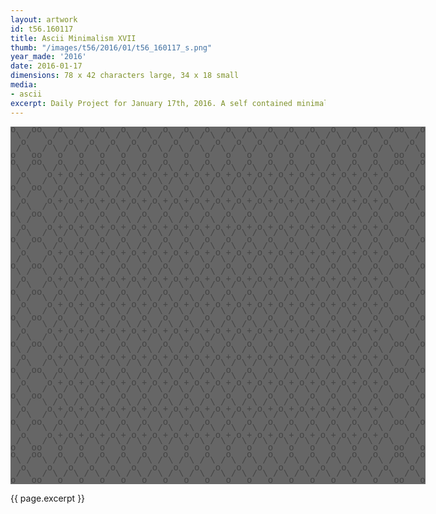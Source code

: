 ```yaml
---
layout: artwork
id: t56.160117
title: Ascii Minimalism XVII
thumb: "/images/t56/2016/01/t56_160117_s.png"
year_made: '2016'
date: 2016-01-17
dimensions: 78 x 42 characters large, 34 x 18 small
media:
- ascii
excerpt: Daily Project for January 17th, 2016. A self contained minimalist ascii artwork. Fonts and css styles are allowed and included on page. Adapts to mobile and laptop breakpoints.
---
```


<style>
  pre {
      background-color: #666666;
      color: #444444;
      font-family: Courier,monospace;
      font-size: .875rem;
      line-height: .65rem;
      padding: 0;
      overflow: hidden;
  }
  pre .alt {
    color: #333333;
    background-color: #777777;
  }
  pre .alt-2 {
    color: #111111;
    background-color: #888888;
  }

  @media screen and (max-width: 600px) {
    .ascii-large {
      display: none;
    }
    pre {
      width: 18rem;
    }
  }
  @media screen and (min-width: 600px){
    .ascii-small {
      display: none;
    }
    pre {
      width: 41.5rem;
    }
  }
</style>

<pre class="ascii-large">
o   oo   o   o   o   o   o   o   o   o   o   o   o   o   o   o   o   o   oo   o
 \ /  \ / \ / \ / \ / \ / \ / \ / \ / \ / \ / \ / \ / \ / \ / \ / \ / \ /  \ /
  o    o   o   o   o   o   o   o   o   o   o   o   o   o   o   o   o   o    o
 / \  / \ / \ / \ / \ / \ / \ / \ / \ / \ / \ / \ / \ / \ / \ / \ / \ / \  / \
o   oo   o   o   o   o   o   o   o   o   o   o   o   o   o   o   o   o   oo   o
o   oo   o   o   o   o   o   o   o   o   o   o   o   o   o   o   o   o   oo   o
 \ /  \ / \ / \ / \ / \ / \ / \ / \ / \ / \ / \ / \ / \ / \ / \ / \ / \ /  \ /
  o    o + o + o + o + o + o + o + o + o + o + o + o + o + o + o + o + o    o
 / \  / \ / \ / \ / \ / \ / \ / \ / \ / \ / \ / \ / \ / \ / \ / \ / \ / \  / \
o   oo   o   o   o   o   o   o   o   o   o   o   o   o   o   o   o   o   oo   o
 \ /  \ / \ / \ / \ / \ / \ / \ / \ / \ / \ / \ / \ / \ / \ / \ / \ / \ /  \ /
  o    o + o + o + o + o + o + o + o + o + o + o + o + o + o + o + o + o    o
 / \  / \ / \ / \ / \ / \ / \ / \ / \ / \ / \ / \ / \ / \ / \ / \ / \ / \  / \
o   oo   o   o   o   o   o   o   o   o   o   o   o   o   o   o   o   o   oo   o
 \ /  \ / \ / \ / \ / \ / \ / \ / \ / \ / \ / \ / \ / \ / \ / \ / \ / \ /  \ /
  o    o + o + o + o + o + o + o + o + o + o + o + o + o + o + o + o + o    o
 / \  / \ / \ / \ / \ / \ / \ / \ / \ / \ / \ / \ / \ / \ / \ / \ / \ / \  / \
o   oo   o   o   o   o   o   o   o   o   o   o   o   o   o   o   o   o   oo   o
 \ /  \ / \ / \ / \ / \ / \ / \ / \ / \ / \ / \ / \ / \ / \ / \ / \ / \ /  \ /
  o    o + o + o + o + o + o + o + o + o + o + o + o + o + o + o + o + o    o
 / \  / \ / \ / \ / \ / \ / \ / \ / \ / \ / \ / \ / \ / \ / \ / \ / \ / \  / \
o   oo   o   o   o   o   o   o   o   o   o   o   o   o   o   o   o   o   oo   o
 \ /  \ / \ / \ / \ / \ / \ / \ / \ / \ / \ / \ / \ / \ / \ / \ / \ / \ /  \ /
  o    o + o + o + o + o + o + o + o + o + o + o + o + o + o + o + o + o    o
 / \  / \ / \ / \ / \ / \ / \ / \ / \ / \ / \ / \ / \ / \ / \ / \ / \ / \  / \
o   oo   o   o   o   o   o   o   o   o   o   o   o   o   o   o   o   o   oo   o
 \ /  \ / \ / \ / \ / \ / \ / \ / \ / \ / \ / \ / \ / \ / \ / \ / \ / \ /  \ /
  o    o + o + o + o + o + o + o + o + o + o + o + o + o + o + o + o + o    o
 / \  / \ / \ / \ / \ / \ / \ / \ / \ / \ / \ / \ / \ / \ / \ / \ / \ / \  / \
o   oo   o   o   o   o   o   o   o   o   o   o   o   o   o   o   o   o   oo   o
 \ /  \ / \ / \ / \ / \ / \ / \ / \ / \ / \ / \ / \ / \ / \ / \ / \ / \ /  \ /
  o    o + o + o + o + o + o + o + o + o + o + o + o + o + o + o + o + o    o
 / \  / \ / \ / \ / \ / \ / \ / \ / \ / \ / \ / \ / \ / \ / \ / \ / \ / \  / \
o   oo   o   o   o   o   o   o   o   o   o   o   o   o   o   o   o   o   oo   o
 \ /  \ / \ / \ / \ / \ / \ / \ / \ / \ / \ / \ / \ / \ / \ / \ / \ / \ /  \ /
  o    o + o + o + o + o + o + o + o + o + o + o + o + o + o + o + o + o    o
 / \  / \ / \ / \ / \ / \ / \ / \ / \ / \ / \ / \ / \ / \ / \ / \ / \ / \  / \
o   oo   o   o   o   o   o   o   o   o   o   o   o   o   o   o   o   o   oo   o
 \ /  \ / \ / \ / \ / \ / \ / \ / \ / \ / \ / \ / \ / \ / \ / \ / \ / \ /  \ /
  o    o + o + o + o + o + o + o + o + o + o + o + o + o + o + o + o + o    o
 / \  / \ / \ / \ / \ / \ / \ / \ / \ / \ / \ / \ / \ / \ / \ / \ / \ / \  / \
o   oo   o   o   o   o   o   o   o   o   o   o   o   o   o   o   o   o   oo   o
 \ /  \ / \ / \ / \ / \ / \ / \ / \ / \ / \ / \ / \ / \ / \ / \ / \ / \ /  \ /
  o    o + o + o + o + o + o + o + o + o + o + o + o + o + o + o + o + o    o
 / \  / \ / \ / \ / \ / \ / \ / \ / \ / \ / \ / \ / \ / \ / \ / \ / \ / \  / \
o   oo   o   o   o   o   o   o   o   o   o   o   o   o   o   o   o   o   oo   o
 \ /  \ / \ / \ / \ / \ / \ / \ / \ / \ / \ / \ / \ / \ / \ / \ / \ / \ /  \ /
  o    o + o + o + o + o + o + o + o + o + o + o + o + o + o + o + o + o    o
 / \  / \ / \ / \ / \ / \ / \ / \ / \ / \ / \ / \ / \ / \ / \ / \ / \ / \  / \
o   oo   o   o   o   o   o   o   o   o   o   o   o   o   o   o   o   o   oo   o
o   oo   o   o   o   o   o   o   o   o   o   o   o   o   o   o   o   o   oo   o
 \ /  \ / \ / \ / \ / \ / \ / \ / \ / \ / \ / \ / \ / \ / \ / \ / \ / \ /  \ /
  o    o   o   o   o   o   o   o   o   o   o   o   o   o   o   o   o   o    o
 / \  / \ / \ / \ / \ / \ / \ / \ / \ / \ / \ / \ / \ / \ / \ / \ / \ / \  / \
o   oo   o   o   o   o   o   o   o   o   o   o   o   o   o   o   o   o   oo   o
</pre>

<pre class="ascii-small">
o   oo   o   o   o   o  o   oo   o
 \ /  \ / \ / \ / \ / \  \ /  \ /
  o    o   o   o   o   o  o    o
 / \  / \ / \ / \ / \ /  / \  / \
o   oo   o   o   o   o  o   oo   o
o   oo   o   o   o   o  o   oo   o
 \ /  \ / \ / \ / \ / \  \ /  \ /
  +    o + o + o + o + o  o    +
 / \  / \ / \ / \ / \ /  / \  / \
o   oo   o   o   o   o  o   oo   o
 \ /  \ / \ / \ / \ / \  \ /  \ /
  +    o + o + o + o + o  o    +
 / \  / \ / \ / \ / \ /  / \  / \
o   oo   o   o   o   o  o   oo   o
 \ /  \ / \ / \ / \ / \  \ /  \ /
  +    o + o + o + o + o  o    +
 / \  / \ / \ / \ / \ /  / \  / \
o   oo   o   o   o   o  o   oo   o
 \ /  \ / \ / \ / \ / \  \ /  \ /
  +    o + o + o + o + o  o    +
 / \  / \ / \ / \ / \ /  / \  / \
o   oo   o   o   o   o  o   oo   o
 \ /  \ / \ / \ / \ / \  \ /  \ /
  +    o + o + o + o + o  o    +
 / \  / \ / \ / \ / \ /  / \  / \
o   oo   o   o   o   o  o   oo   o
o   oo   o   o   o   o  o   oo   o
 \ /  \ / \ / \ / \ / \  \ /  \ /
  o    o   o   o   o   o  o    o
 / \  / \ / \ / \ / \ /  / \  / \
o   oo   o   o   o   o  o   oo   o
</pre>

{{ page.excerpt }}
